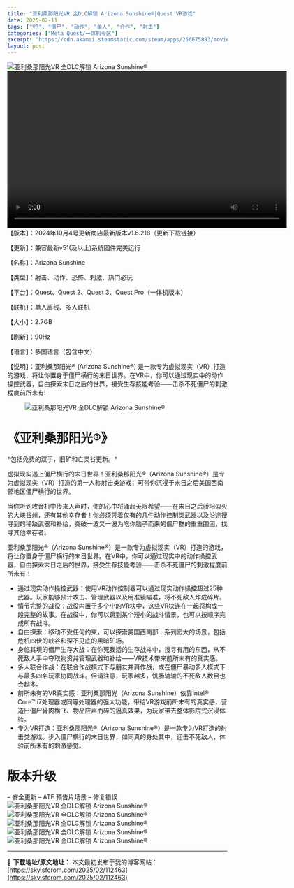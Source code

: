 ```yaml
---
title: "亚利桑那阳光VR 全DLC解锁 Arizona Sunshine®|Quest VR游戏"
date: 2025-02-11
tags: ["VR", "僵尸", "动作", "单人", "合作", "射击"]
categories: ["Meta Quest/一体机专区"]
excerpt: "https://cdn.akamai.steamstatic.com/steam/apps/256675893/movie_max.webm 【版本】：2024年10月4号更新商店最新版本v1.6.218（更新下载链接） 【更新】：兼容最新v51(及以上)系统固件完美运行 【名称】：Arizona &hellip;"
layout: post
---
```


<img title="Arizona-Sunshine-copertna-del-gioco.webp" src="https://sky.sfcrom.com/wp-content/uploads/2025/02/20250211_67ab1a2390c3f.webp" alt="亚利桑那阳光VR 全DLC解锁 Arizona Sunshine®" />
<div style="width: 640px;"><video preload="metadata" controls="controls" width="640" height="360"><source type="video/webm" src="https://cdn.akamai.steamstatic.com/steam/apps/256675893/movie_max.webm?_=1" />https://cdn.akamai.steamstatic.com/steam/apps/256675893/movie_max.webm</video></div>
【版本】：2024年10月4号更新商店最新版本v1.6.218（更新下载链接）

【更新】：兼容最新v51(及以上)系统固件完美运行

【名称】：Arizona Sunshine

【类型】：射击、动作、恐怖、刺激、热门必玩

【平台】：Quest、Quest 2、Quest 3、Quest Pro（一体机版本）

【联机】：单人离线、多人联机

【大小】：2.7GB

【刷新】：90Hz

【语言】：多国语言（包含中文）

【说明】：亚利桑那阳光® (Arizona Sunshine®) 是一款专为虚拟现实（VR）打造的游戏，将让你置身于僵尸横行的末日世界。在VR中，你可以通过现实中的动作操控武器，自由探索末日之后的世界，接受生存技能考验——击杀不死僵尸的刺激程度前所未有!
<figure><img src="https://cdn.cloudflare.steamstatic.com/steam/apps/342180/extras/AZS_Launch_Trailer_1.webp?t=1667208391" alt="亚利桑那阳光VR 全DLC解锁 Arizona Sunshine®" /></figure>
<h1>《亚利桑那阳光®》</h1>
*包括免费的双手，旧矿和亡灵谷更新。*

虚拟现实遇上僵尸横行的末日世界！亚利桑那阳光®（Arizona Sunshine®）是专为虚拟现实（VR）打造的第一人称射击类游戏，可带你沉浸于末日之后美国西南部地区僵尸横行的世界。

当你听到收音机中传来人声时，你的心中将涌起无限希望——在末日之后骄阳似火的大峡谷州，还有其他幸存者！你必须凭着仅有的几件动作控制类武器以及沿途搜寻到的稀缺武器和补给，突破一波又一波为吃你脑子而来的僵尸群的重重围困，找寻其他幸存者。

亚利桑那阳光®（Arizona Sunshine®）是一款专为虚拟现实（VR）打造的游戏，将让你置身于僵尸横行的末日世界。在VR中，你可以通过现实中的动作操控武器，自由探索末日之后的世界，接受生存技能考验——击杀不死僵尸的刺激程度前所未有！
<ul>
 	<li>通过现实动作操控武器：使用VR动作控制器可以通过现实动作操控超过25种武器。玩家能够预计攻击、管理武器以及用准镜瞄准，将不死敌人炸成碎片。</li>
 	<li>情节完整的战役：战役内置于多个小的VR块中，这些VR块连在一起将构成一段完整的故事。在战役中，你可以跳到某个短小的战斗情景，也可以按顺序完成所有战斗。</li>
 	<li>自由探索：移动不受任何约束，可以探索美国西南部一系列宏大的场景，包括危机四伏的峡谷和深不见底的黑暗矿场。</li>
 	<li>身临其境的僵尸生存大战：在你死我活的生存战斗中，搜寻有用的东西，从不死敌人手中夺取物资并管理武器和补给——VR技术带来前所未有的真实感。</li>
 	<li>多人联合作战：在联合作战模式下与朋友并肩作战，或在僵尸暴动多人模式下与最多四名玩家协同战斗。但请注意，玩家越多，饥肠辘辘的不死敌人数目也会越多。</li>
 	<li>前所未有的VR真实感：亚利桑那阳光（Arizona Sunshine）依靠Intel® Core™ i7处理器或同等处理器的强大功能，带给VR游戏前所未有的真实感，营造出僵尸骨肉横飞、物品应声而碎的逼真效果，为玩家带去整体影院式沉浸体验。</li>
 	<li>专为VR打造：亚利桑那阳光®（Arizona Sunshine®）是一款专为VR打造的射击类游戏。步入僵尸横行的末日世界，如同真的身处其中，迎击不死敌人，体验前所未有的刺激感觉。</li>
</ul>
<h1>版本升级</h1>
– 安全更新
– ATF 预告片场景 – 修复错误

<img title="1611240814-f16e4ace02c765b.webp" src="https://sky.sfcrom.com/wp-content/uploads/2025/02/20250211_67ab1a2a80574.webp" alt="亚利桑那阳光VR 全DLC解锁 Arizona Sunshine®" />
<img title="1611240818-129181dbffa40f2.webp" src="https://sky.sfcrom.com/wp-content/uploads/2025/02/20250211_67ab1a2cae8f9.webp" alt="亚利桑那阳光VR 全DLC解锁 Arizona Sunshine®" />
<img title="1611240822-0379fadab455e66.webp" src="https://sky.sfcrom.com/wp-content/uploads/2025/02/20250211_67ab1a2e1d202.webp" alt="亚利桑那阳光VR 全DLC解锁 Arizona Sunshine®" />
<img title="1611240825-faa4983a91e7205.webp" src="https://sky.sfcrom.com/wp-content/uploads/2025/02/20250211_67ab1a302633c.webp" alt="亚利桑那阳光VR 全DLC解锁 Arizona Sunshine®" />
<img title="ss_6148caed4c7463a0db38017a78f151dd416c8389.1920x1080-800x360.webp" src="https://sky.sfcrom.com/wp-content/uploads/2025/02/20250211_67ab1a319f884.webp" alt="亚利桑那阳光VR 全DLC解锁 Arizona Sunshine®" />

---
📖 **下载地址/原文地址：** 本文最初发布于我的博客网站：[https://sky.sfcrom.com/2025/02/112463](https://sky.sfcrom.com/2025/02/112463)
